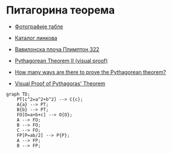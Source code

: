 # Питагорина теорема

- [Фотографије табле](https://photos.app.goo.gl/VDR4tSNqEeCmY8nh6)
- [Каталог линкова](https://ndjapic.github.io/zayopa/m7/02-pitagora/)

- [Вавилонска плоча Плимптон 322](https://personal.math.ubc.ca/~cass/courses/m446-03/pl322/pl322.html)
- [Pythagorean Theorem II (visual proof)](https://www.youtube.com/watch?v=yfGtbNgcrQ8)
- [How many ways are there to prove the Pythagorean theorem?](https://www.youtube.com/watch?v=YompsDlEdtc)
- [Visual Proof of Pythagoras' Theorem](https://www.youtube.com/watch?v=tTHhBE5lYTg)

```mermaid
graph TD;
    PT[c^2=a^2+b^2] --> C{c};
    A{a} --> PT;
    B{b} --> PT;
    FO[O=a+b+c] --> O{O};
    A --> FO;
    B --> FO;
    C --> FO;
    FP[P=ab/2] --> P{P};
    A --> FP;
    B --> FP;
```
